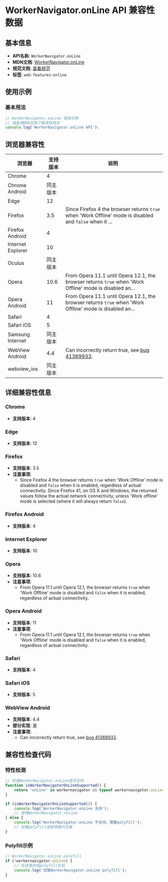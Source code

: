 # WorkerNavigator.onLine API 兼容性数据

## 基本信息

- **API名称**: `WorkerNavigator.onLine`
- **MDN文档**: [WorkerNavigator.onLine](https://developer.mozilla.org/docs/Web/API/WorkerNavigator/onLine)
- **规范文档**: [查看规范](https://html.spec.whatwg.org/multipage/system-state.html#dom-navigator-online-dev)
- **标签**: `web-features:online`

## 使用示例

### 基本用法

```javascript
// WorkerNavigator.onLine 使用示例
// 请查阅MDN文档了解具体用法
console.log('WorkerNavigator.onLine API');
```

## 浏览器兼容性

| 浏览器 | 支持版本 | 说明 |
|--------|----------|------|
| Chrome | 4 |  |
| Chrome Android | 同主版本 |  |
| Edge | 12 |  |
| Firefox | 3.5 | Since Firefox 4 the browser returns `true` when 'Work Offline' mode is disabled and `false` when it ... |
| Firefox Android | 4 |  |
| Internet Explorer | 10 |  |
| Oculus | 同主版本 |  |
| Opera | 10.6 | From Opera 11.1 until Opera 12.1, the browser returns `true` when 'Work Offline' mode is disabled an... |
| Opera Android | 11 | From Opera 11.1 until Opera 12.1, the browser returns `true` when 'Work Offline' mode is disabled an... |
| Safari | 4 |  |
| Safari iOS | 5 |  |
| Samsung Internet | 同主版本 |  |
| WebView Android | 4.4 | Can incorrectly return true, see [bug 41369933](https://crbug.com/41369933). |
| webview_ios | 同主版本 |  |

## 详细兼容性信息

### Chrome

- **支持版本**: 4

### Edge

- **支持版本**: 12

### Firefox

- **支持版本**: 3.5
- **注意事项**:
  - Since Firefox 4 the browser returns `true` when 'Work Offline' mode is disabled and `false` when it is enabled, regardless of actual connectivity. Since Firefox 41, on OS X and Windows, the returned values follow the actual network connectivity, unless 'Work offline' mode is selected (where it will always return `false`).

### Firefox Android

- **支持版本**: 4

### Internet Explorer

- **支持版本**: 10

### Opera

- **支持版本**: 10.6
- **注意事项**:
  - From Opera 11.1 until Opera 12.1, the browser returns `true` when 'Work Offline' mode is disabled and `false` when it is enabled, regardless of actual connectivity.

### Opera Android

- **支持版本**: 11
- **注意事项**:
  - From Opera 11.1 until Opera 12.1, the browser returns `true` when 'Work Offline' mode is disabled and `false` when it is enabled, regardless of actual connectivity.

### Safari

- **支持版本**: 4

### Safari iOS

- **支持版本**: 5

### WebView Android

- **支持版本**: 4.4
- **部分实现**: 是
- **注意事项**:
  - Can incorrectly return true, see [bug 41369933](https://crbug.com/41369933).

## 兼容性检查代码

### 特性检测

```javascript
// 检查WorkerNavigator.onLine是否支持
function isWorkerNavigatorOnLineSupported() {
    return 'onLine' in workernavigator && typeof workernavigator.onLine === 'function';
}

if (isWorkerNavigatorOnLineSupported()) {
    console.log('WorkerNavigator.onLine 支持');
    // 使用WorkerNavigator.onLine
} else {
    console.log('WorkerNavigator.onLine 不支持，需要polyfill');
    // 加载polyfill或使用替代方案
}
```

### Polyfill示例

```javascript
// WorkerNavigator.onLine polyfill
if (!workernavigator.onLine) {
    // 在这里添加polyfill实现
    console.log('加载WorkerNavigator.onLine polyfill');
}
```

